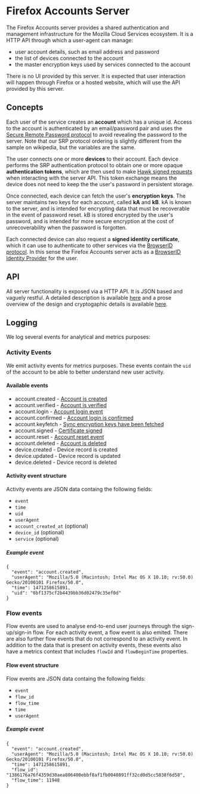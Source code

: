 # Firefox Accounts Server

The Firefox Accounts server provides a shared authentication and management infrastructure for the Mozilla Cloud Services ecosystem. It is a HTTP API through which a user-agent can manage:

- user account details, such as email address and password
- the list of devices connected to the account
- the master encryption keys used by services connected to the account

There is no UI provided by this server. It is expected that user interaction will happen through Firefox or a hosted website, which will use the API provided by this server.

## Concepts

Each user of the service creates an **account** which has a unique id. Access to the account is authenticated by an email/password pair and uses the [Secure Remote Password protocol](https://en.wikipedia.org/wiki/Secure_Remote_Password_protocol) to avoid revealing the password to the server. Note that our SRP protocol ordering is slightly different from the sample on wikipedia, but the variables are the same.

The user connects one or more **devices** to their account. Each device performs the SRP authentication protocol to obtain one or more opaque **authentication tokens**, which are then used to make [Hawk signed requests](https://github.com/hapijs/hawk/) when interacting with the server API. This token exchange means the device does not need to keep the the user's password in persistent storage.

Once connected, each device can fetch the user's **encryption keys**. The server maintains two keys for each account, called **kA** and **kB**. kA is known to the server, and is intended for encrypting data that must be recoverable in the event of password reset. kB is stored encrypted by the user's password, and is intended for more secure encryption at the cost of unrecoverability when the password is forgotten.

Each connected device can also request a **signed identity certificate**, which it can use to authenticate to other services via the [BrowserID protocol](https://login.persona.org/). In this sense the Firefox Accounts server acts as a [BrowserID Identity Provider](https://developer.mozilla.org/en-US/Persona/Identity_Provider_Overview) for the user.

## API

All server functionality is exposed via a HTTP API. It is JSON based and vaguely restful. A detailed description is available [here](./api.md) and a prose overview of the design and cryptogaphic details is available [here](https://wiki.mozilla.org/Identity/AttachedServices/KeyServerProtocol).

## Logging

We log several events for analytical and metrics purposes:

### Activity Events

We emit activity events for metrics purposes.
These events contain the `uid` of the account to be able to better understand new user activity.

#### Available events

- account.created - [Account is created](api.md#post-v1accountcreate)
- account.verified - [Account is verified](api.md#post-v1recovery_emailverify_code)
- account.login - [Account login event](api.md#post-v1accountlogin)
- account.confirmed - [Account login is confirmed](api.md#post-v1recovery_emailverify_code)
- account.keyfetch - [Sync encryption keys have been fetched](api.md#get-v1accountkeys)
- account.signed - [Certificate signed](api.md#post-v1certificatesign)
- account.reset - [Account reset event](api.md#post-v1accountreset)
- account.deleted - [Account is deleted](api.md#post-v1accountdestroy)
- device.created - Device record is created
- device.updated - Device record is updated
- device.deleted - Device record is deleted

#### Activity event structure

Activity events are JSON data
containg the following fields:

- `event`
- `time`
- `uid`
- `userAgent`
- `account_created_at` (optional)
- `device_id` (optional)
- `service` (optional)

##### Example event

```
{
  "event": "account.created",
  "userAgent": "Mozilla/5.0 (Macintosh; Intel Mac OS X 10.10; rv:50.0) Gecko/20100101 Firefox/50.0",
  "time": 1471258615891,
  "uid": "6bf1375cf2b4439bb36d02479c35ef0d"
}
```

### Flow events

Flow events are used to analyse
end-to-end user journeys
through the sign-up/sign-in flow.
For each activity event,
a flow event is also emited.
There are also further flow events
that do not correspond to an activity event.
In addition to the data that is present on activity events,
these events also have a metrics context
that includes `flowId` and `flowBeginTime` properties.

#### Flow event structure

Flow events are JSON data
containg the following fields:

- `event`
- `flow_id`
- `flow_time`
- `time`
- `userAgent`

##### Example event

```
{
  "event": "account.created",
  "userAgent": "Mozilla/5.0 (Macintosh; Intel Mac OS X 10.10; rv:50.0) Gecko/20100101 Firefox/50.0",
  "time": 1471258615891,
  "flow_id": "1386176a76f4359d30aea806400ebbf8af1fb0040891ff32cd0d5cc5038f6d58",
  "flow_time": 11948
}
```
